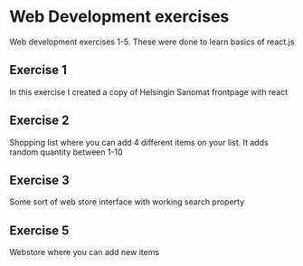 # Web Development exercises

Web development exercises 1-5. These were done to learn basics of react.js

## Exercise 1
In this exercise I created a copy of Helsingin Sanomat frontpage with react

## Exercise 2
Shopping list where you can add 4 different items on your list. It adds random quantity between 1-10

## Exercise 3
Some sort of web store interface with working search property

## Exercise 5
Webstore where you can add new items

